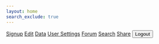 ```yaml
---
layout: home
search_exclude: true
---
```


<html lang="en">
<head>
    <meta charset="UTF-8">
    <meta name="viewport" content="width=device-width, initial-scale=1.0">
    <title>Navigation Bar</title>
    <link rel="stylesheet" href="frontcasts-styling.scss">
</head>
<body>

<nav>
    <a href="https://davidl0914.github.io/frontcasts/signup">Signup</a>
    <a href="https://davidl0914.github.io/frontcasts/edit">Edit</a>
    <a href="https://davidl0914.github.io/frontcasts/data">Data</a>
    <a href="https://davidl0914.github.io/frontcasts/settings">User Settings</a>
    <a href="https://davidl0914.github.io/frontcasts/image.html">Forum</a>
    <a href="https://davidl0914.github.io/frontcasts/search.html">Search</a>
    <a href="https://davidl0914.github.io/frontcasts/image">Share</a>
    <button class = "logoutbutton" onclick="eraseCookie()">Logout</button>
</nav>

<!-- Your page content goes here -->

<script>
    function eraseCookie() {   
        document.cookie = 'jwt=; Max-Age=0; path=/; domain=' + location.hostname;
        console.log(document.cookie) 
        window.location.reload()
    }

    // Function to get the cookie value by name
    function getCookie(name) {
        var match = document.cookie.match(RegExp('(?:^|;\\s*)' + name + '=([^;]*)')); 
        return match ? match[1] : null;
    }

    // Check if the JWT cookie exists on page load
    addEventListener("load", (event) => {
        console.log(getCookie("jwt"))
        if(getCookie("jwt")){
            return
        }
        else {
            window.location.href = "https://davidl0914.github.io/frontcasts/login.html"
        }
    })

    // Retrieve and apply theme preference from local storage
    document.addEventListener('DOMContentLoaded', function() {
        const currentTheme = localStorage.getItem('theme') || 'light'; // Default to 'light' theme if no preference is found
        document.body.classList.toggle('dark-theme', currentTheme === 'dark');
    });
</script>

</body>
</html>
